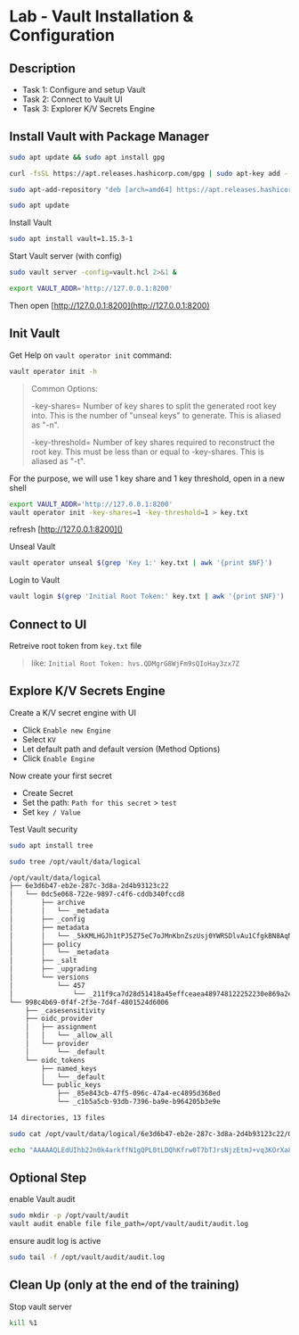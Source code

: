 # Lab - Vault Installation & Configuration

<walkthrough-tutorial-duration duration="30.0"></walkthrough-tutorial-duration>

## Description

* Task 1: Configure and setup Vault
* Task 2: Connect to Vault UI
* Task 3: Explorer K/V Secrets Engine

## Install Vault with Package Manager

```bash
sudo apt update && sudo apt install gpg

curl -fsSL https://apt.releases.hashicorp.com/gpg | sudo apt-key add -

sudo apt-add-repository "deb [arch=amd64] https://apt.releases.hashicorp.com $(lsb_release -cs) main"

sudo apt update
```

Install Vault

```bash
sudo apt install vault=1.15.3-1
```

Start Vault server (with config)

```bash
sudo vault server -config=vault.hcl 2>&1 &
```

```bash
export VAULT_ADDR='http://127.0.0.1:8200' 
```
Then open [http://127.0.0.1:8200](http://127.0.0.1:8200)

## Init Vault

Get Help on `vault operator init` command: 

```bash
vault operator init -h
```

> Common Options:
> 
>  -key-shares=<int>
>      Number of key shares to split the generated root key into. This is the
>      number of "unseal keys" to generate. This is aliased as "-n".
>
>  -key-threshold=<int>
>      Number of key shares required to reconstruct the root key. This must be
>      less than or equal to -key-shares. This is aliased as "-t".

For the purpose, we will use 1 key share and 1 key threshold, open in a new shell

```bash
export VAULT_ADDR='http://127.0.0.1:8200' 
vault operator init -key-shares=1 -key-threshold=1 > key.txt
```

refresh [http://127.0.0.1:8200]()

Unseal Vault

```bash
vault operator unseal $(grep 'Key 1:' key.txt | awk '{print $NF}')
```

Login to Vault

```bash
vault login $(grep 'Initial Root Token:' key.txt | awk '{print $NF}')
```

## Connect to UI

Retreive root token from `key.txt` file

> like: `Initial Root Token: hvs.QDMgrG8WjFm9sQIoHay3zx7Z`



## Explore K/V Secrets Engine

Create a K/V secret engine with UI

- Click `Enable new Engine`
- Select `KV`
- Let default path and default version (Method Options)
- Click `Enable Engine`

Now create your first secret

- Create Secret
- Set the path: `Path for this secret` > `test`
- Set `key / Value`

Test Vault security

```bash
sudo apt install tree
```

```bash
sudo tree /opt/vault/data/logical

/opt/vault/data/logical
├── 6e3d6b47-eb2e-287c-3d8a-2d4b93123c22
│   └── 0dc5e068-722e-9897-c4f6-cddb340fccd8
│       ├── archive
│       │   └── _metadata
│       ├── _config
│       ├── metadata
│       │   └── _5kKMLHGJh1tPJ5Z75eC7oJMnKbnZszUsj0YWRSDlvAu1CfgkBN8AqNHXPDMqVT
│       ├── policy
│       │   └── _metadata
│       ├── _salt
│       ├── _upgrading
│       └── versions
│           └── 457
│               └── _211f9ca7d28d51418a45effceaea489748122252230e869a2ebd1878939c0
└── 998c4b69-0f4f-2f3e-7d4f-4801524d6006
    ├── _casesensitivity
    ├── oidc_provider
    │   ├── assignment
    │   │   └── _allow_all
    │   └── provider
    │       └── _default
    └── oidc_tokens
        ├── named_keys
        │   └── _default
        └── public_keys
            ├── _85e843cb-47f5-096c-47a4-ec4895d368ed
            └── _c1b5a5cb-93db-7396-ba9e-b964205b3e9e

14 directories, 13 files

sudo cat /opt/vault/data/logical/6e3d6b47-eb2e-287c-3d8a-2d4b93123c22/0dc5e068-722e-9897-c4f6-cddb340fccd8/versions/457/_211f9ca7d28d51418a45effceaea489748122252230e869a2ebd1878939c0

echo "AAAAAQLEdUIhb2Jn0k4arkffN1gQPL0tLDQhKfrw0T7bTJrsNjzEtmJ+vq3KOrXa80KPOow1k23/xZSqzT3sYQ==" | base64 -d
```

## Optional Step

enable Vault audit

```bash
sudo mkdir -p /opt/vault/audit
vault audit enable file file_path=/opt/vault/audit/audit.log
```

ensure audit log is active

```bash
sudo tail -f /opt/vault/audit/audit.log
```

## Clean Up (only at the end of the training)

Stop vault server

```bash
kill %1
```